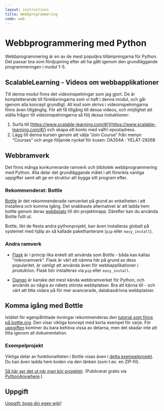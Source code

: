 ```yaml
---
layout: instructions
title: Webbprogrammering
code: web
---
```


# Webbprogrammering med Python

Webbprogrammering är en av de mest populära tillämpningarna för Python. Det passar bra som fördjupning efter att ha gått igenom den grundläggande programmeringen i modul 1-5.

## ScalableLearning - Videos om webbapplikationer

Till denna modul finns det videoinspelningar som jag gjort. De är kompletterande till föreläsningarna som vi haft i denna modul, och går igenom alla koncept grundligt. All kod som skrivs i videoinspelningarna finns även tillgänglig. För att få tillgång till dessa videos, och möjlighet att ställa frågor till videoinspelningarna så följ dessa instuktioner:

1. Surfa till [https://www.scalable-learning.com/#/](https://www.scalable-learning.com/#/) och skapa ett konto med valfri epostadress.
2. Lägg till denna kursen genom att välja  “Join Course” från menyn “Courses” och ange följande nyckel för kusen: DA354A : YELAT-29268

## Webbramverk

Det finns många konkurrerande ramverk och bibliotek webbprogrammering med Python. Alla delar det grundläggande målet i att förenkla vanliga uppgifter samt att ge en struktur att bygga sitt program efter.

### Rekommenderat: Bottle

[Bottle](http://bottlepy.org/) är det rekommenderade ramverket på grund av enkelheten i att installera och komma igång. Det snabbaste alternativet är att ladda hem bottle genom deras [webbplats](http://bottlepy.org/docs/stable/) till din projektmapp. Därefter kan du använda Bottle fullt ut.

Bottle, likt de flesta andra pythonprojekt, kan även installeras globalt på systemet med hjälp av så kallade pakethanterare (`pip` eller `easy_install`).

### Andra ramverk

* [Flask](http://flask.pocoo.org) är i princip lika enkelt att använda som Bottle - båda kan kallas "mikroramverk". Flask är värt att nämna här på grund as dess popularitet, är vanligt att använda även för webbapplikationer i produktion. Flask bör installeras via `pip` eller `easy_install`.

* [Django](https://www.djangoproject.com) är kanske det mest kända webbramverket för Python, och används av några av nätets största webbplatser. Bra att känna till - och värt att titta vidare på för mer avancerade, databasdrivna webbplatser.


## Komma igång med Bottle

Istället för egenpåhittade övningar rekommenderas den [tutorial som finns på bottle.org](http://bottlepy.org/docs/dev/tutorial.html#quickstart-hello-world). Den visar viktiga koncept med korta exempel för varje. För [uppgiften](assignments/wiki.html) kommer du bara behöva vissa av delarna, men det skadar inte att titta igenom all dokumentation.

### Exempelprojekt

Viktiga delar av funktionaliteten i Bottle visas även i [detta exempelprojekt](https://github.com/Tibbelit/Example-bottle-app). Du kan även ladda hem koden via den länken (som t.ex. en ZIP-fil).

[Så här ser det ut när man kör projektet](http://tibbelit2.pythonanywhere.com/). (Publicerat gratis via [PythonAnywhere](https://www.pythonanywhere.com).)

## Uppgift

[Uppgift: bygg din egen wiki](assignments/wiki.html)!
